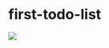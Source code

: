 # first-todo-list
![]([https://github.com/Your_Repository_Name/Your_GIF_Name.gif](https://github.com/damlahub/first-todo-list/blob/main/todo.gif)https://github.com/damlahub/first-todo-list/blob/main/todo.gif)
